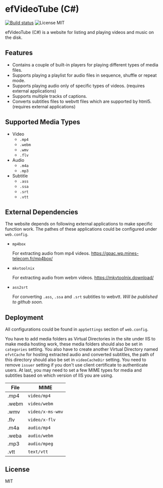 # efVideoTube (C#)

[![Build status](https://ci.appveyor.com/api/projects/status/75sknabkg5t3yo3m?svg=true)](https://ci.appveyor.com/project/eriforce/efvideotube-cs)
![License MIT](https://img.shields.io/badge/license-MIT-blue.svg)

efVideoTube (C#) is a website for listing and playing videos and music on the disk.


## Features

- Contains a couple of built-in players for playing different types of media files.
- Supports playing a playlist for audio files in sequence, shuffle or repeat mode.
- Supports playing audio only of specific types of videos. (requires external applications)
- Supports multiple tracks of captions.
- Converts subtitles files to webvtt files which are supported by html5. (requires external applications)


## Supported Media Types

- Video
  - `.mp4`
  - `.webm`
  - `.wmv`
  - `.flv`
- Audio
  - `.m4a`
  - `.mp3`
- Subtitle
  - `.ass`
  - `.ssa`
  - `.srt`
  - `.vtt`


## External Dependencies

The website depends on following external applications to make specific function work.
The pathes of these applications could be configured under `web.config`.

- `mp4box`

    For extracting audio from mp4 videos.
    https://gpac.wp.mines-telecom.fr/mp4box/

- `mkvtoolnix`

    For extracting audio from webm videos.
    https://mkvtoolnix.download/

- `ass2srt`

    For converting `.ass`, `.ssa` and `.srt` subtitles to webvtt.
    *Will be published to github soon.*


## Deployment

All configurations could be found in `appSettings` section of `web.config`.

You have to add media folders as Virtual Directories in the site under IIS to make media hosting work, these media folders should also be set in `categories` setting.
You also have to create another Virtual Directory named `efvtCache` for hosting extracted audio and converted subtitles, the path of this directory should also be set in `videoCacheDir` setting.
You need to remove `issuer` setting if you don't use client certificate to authenticate users.
At last, you may need to set a few MIME types for media and subtitles based on which version of IIS you are using.

File    | MIME
------- | --------------------
.mp4    | `video/mp4`
.webm   | `video/webm`
.wmv    | `video/x-ms-wmv`
.flv    | `video/x-flv`
.m4a    | `audio/mp4`
.weba   | `audio/webm`
.mp3    | `audio/mpeg`
.vtt    | `text/vtt`


## License

MIT